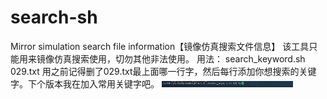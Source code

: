 # search-sh
Mirror simulation search file information【镜像仿真搜索文件信息】
该工具只能用来镜像仿真搜索使用，切勿其他非法使用。
用法： search_keyword.sh 029.txt
用之前记得删了029.txt最上面哪一行字，然后每行添加你想搜索的关键字。下个版本我在加入常用关键字吧。
<img src="https://github.com/by-029/search-sh/blob/main/%E5%BE%AE%E4%BF%A1%E6%88%AA%E5%9B%BE_20240525133537.png" width="210px">
